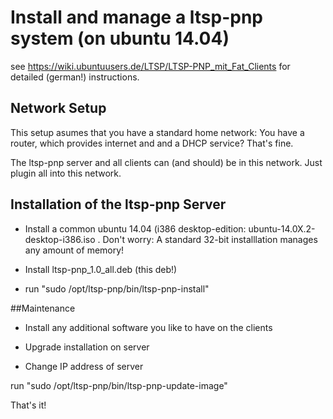 # Install and manage a ltsp-pnp system (on ubuntu 14.04)

see https://wiki.ubuntuusers.de/LTSP/LTSP-PNP_mit_Fat_Clients for detailed (german!) instructions. 

## Network Setup

This setup asumes that you have a standard home network: You have a router, which provides internet and and a DHCP service? That's fine.

The ltsp-pnp server and all clients can (and should) be in this network. Just plugin all into this network. 


## Installation of the ltsp-pnp Server 

* Install a common ubuntu 14.04 (i386 desktop-edition: ubuntu-14.0X.2-desktop-i386.iso . Don't worry: A standard 32-bit installlation manages any amount of memory!

* Install ltsp-pnp_1.0_all.deb (this deb!)

* run "sudo /opt/ltsp-pnp/bin/ltsp-pnp-install"
 

##Maintenance

* Install any additional software you like to have on the clients 

* Upgrade installation on server

* Change IP address of server 


run "sudo /opt/ltsp-pnp/bin/ltsp-pnp-update-image"

That's it!